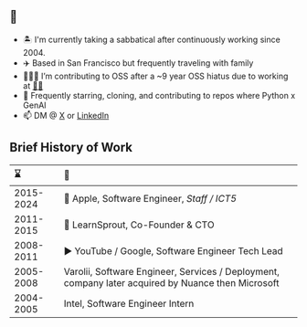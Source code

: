 ## 🫡

- 🏝️ I'm currently taking a sabbatical after continuously working since 2004.
- ✈️ Based in San Francisco but frequently traveling with family
- 👨🏻‍💻 I’m contributing to OSS after a ~9 year OSS hiatus due to working at [🤫🤐](https://www.apple.com/)
- 🌟 Frequently starring, cloning, and contributing to repos where Python ⅹ GenAI
- 📫 DM @ [X](https://x.com/anthonywu) or [LinkedIn](https://www.linkedin.com/in/anthonywu/)

## Brief History of Work


| ⌛️ | 📄 |
|:-|:-|
| 2015-2024 |  Apple, Software Engineer, _Staff / ICT5_ |
| 2011-2015 | 🌱 LearnSprout, Co-Founder & CTO |
| 2008-2011 | ▶️ YouTube / Google, Software Engineer Tech Lead |
| 2005-2008 | Varolii, Software Engineer, Services / Deployment, company later acquired by Nuance then Microsoft |
| 2004-2005 | Intel, Software Engineer Intern |
